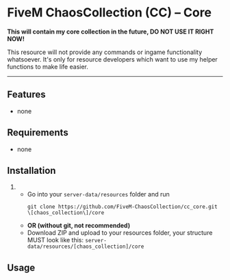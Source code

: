 # FiveM ChaosCollection (CC) – Core

**This will contain my core collection in the future, DO NOT USE IT RIGHT NOW!**

This resource will not provide any commands or ingame functionality whatsoever.
It's only for resource developers which want to use my helper functions to make life easier.

-------------

## Features

  * none

## Requirements

  * none

## Installation

  1. * Go into your `server-data/resources` folder and run
       ```
       git clone https://github.com/FiveM-ChaosCollection/cc_core.git \[chaos_collection\]/core
       ```
     * **OR (without git, not recommended)**
     * Download ZIP and upload to your resources folder, your structure MUST look like this: `server-data/resources/[chaos_collection]/core`


## Usage


